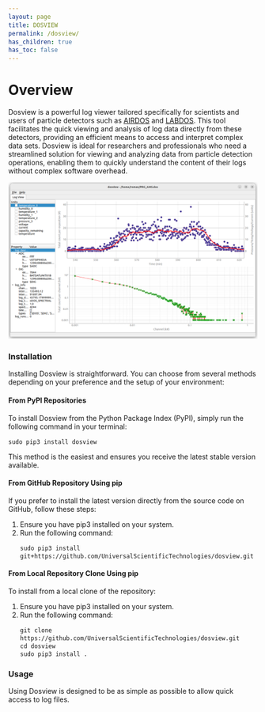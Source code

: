 ```yaml
---
layout: page
title: DOSVIEW
permalink: /dosview/
has_children: true
has_toc: false
---
```


# Overview

Dosview is a powerful log viewer tailored specifically for scientists and users of particle detectors such as [AIRDOS](../AIRDOS) and [LABDOS](../LABDOS).
This tool facilitates the quick viewing and analysis of log data directly from these detectors, providing an efficient means to access and interpret complex data sets.
Dosview is ideal for researchers and professionals who need a streamlined solution for viewing and analyzing data from particle detection operations, 
enabling them to quickly understand the content of their logs without complex software overhead.

![Dosview main window](img/dosview_window.png)


### Installation

Installing Dosview is straightforward. You can choose from several methods depending on your preference and the setup of your environment:

#### From PyPI Repositories
To install Dosview from the Python Package Index (PyPI), simply run the following command in your terminal:
```
sudo pip3 install dosview
```
This method is the easiest and ensures you receive the latest stable version available.

#### From GitHub Repository Using pip
If you prefer to install the latest version directly from the source code on GitHub, follow these steps:
1. Ensure you have pip3 installed on your system.
2. Run the following command:
   ```
   sudo pip3 install git+https://github.com/UniversalScientificTechnologies/dosview.git
   ```

#### From Local Repository Clone Using pip
To install from a local clone of the repository:
1. Ensure you have pip3 installed on your system.
2. Run the following command:
   ```
   git clone https://github.com/UniversalScientificTechnologies/dosview.git
   cd dosview
   sudo pip3 install .
   ```


### Usage

Using Dosview is designed to be as simple as possible to allow quick access to log files. 

